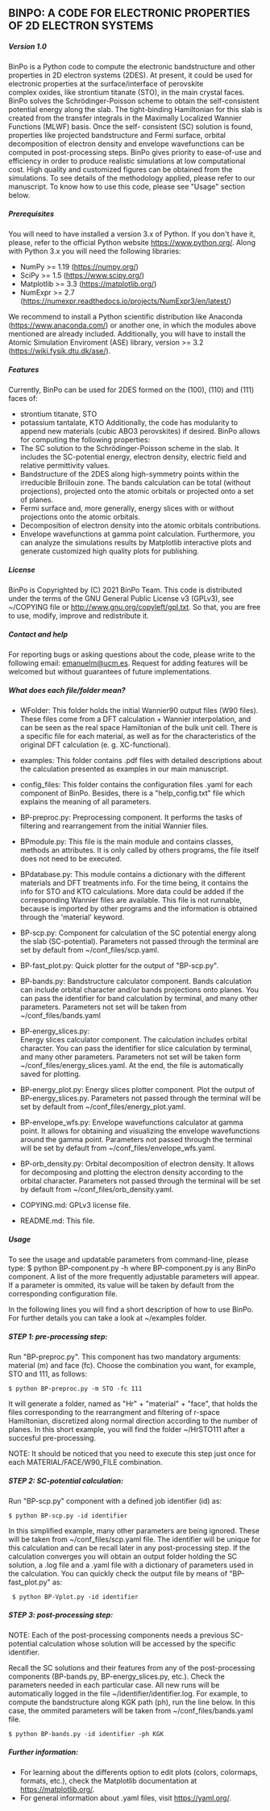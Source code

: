 ## BINPO: A CODE FOR ELECTRONIC PROPERTIES OF 2D ELECTRON SYSTEMS

##### Version 1.0

BinPo is a Python code to compute the electronic bandstructure and other properties in 2D electron
systems (2DES). At present, it could be used for electronic properties at the surface/interface of perovskite  
complex oxides, like strontium titanate (STO), in the main crystal faces. BinPo solves the Schrödinger-Poisson 
scheme to obtain the self-consistent potential energy along the slab. The tight-binding Hamiltonian for this slab 
is created from the transfer integrals in the Maximally Localized Wannier Functions (MLWF) basis. Once the self-
consistent (SC) solution is found, properties like projected bandstructure and Fermi surface, orbital decomposition
of electron density and envelope wavefunctions can be computed in post-processing steps. BinPo gives priority to 
ease-of-use and efficiency in order to produce realistic simulations at low computational cost. High quality and 
customized figures can be obtained from the simulations. To see details of the methodology applied, please refer to 
our manuscript. To know how to use this code, please see "Usage" section below.

##### Prerequisites

You will need to have installed a version 3.x of Python. If you don't have it, please, refer to the official Python 
website https://www.python.org/. Along with Python 3.x you will need the following libraries:

* NumPy >= 1.19 (https://numpy.org/)
* SciPy >= 1.5 (https://www.scipy.org/)
* Matplotlib >= 3.3 (https://matplotlib.org/)
* NumExpr >= 2.7 (https://numexpr.readthedocs.io/projects/NumExpr3/en/latest/)

We recommend to install a Python scientific distribution like Anaconda (https://www.anaconda.com/) or another one, in 
which the modules above mentioned are already included. Additionally, you will have to install the Atomic Simulation
Enviroment (ASE) library, version >= 3.2 (https://wiki.fysik.dtu.dk/ase/).

##### Features

Currently, BinPo can be used for 2DES formed on the (100), (110) and (111) faces of:
* strontium titanate, STO
* potassium tantalate, KTO
Additionally, the code has modularity to append new materials (cubic ABO3 perovskites) if desired. 
BinPo allows for computing the following properties:
* The SC solution to the Schrödinger-Poisson scheme in the slab. It includes the SC-potential energy, electron density,
  electric field and relative permittivity values. 
* Bandstructure of the 2DES along high-symmetry points within the irreducible Brillouin zone. The bands calculation
  can be total (without projections), projected onto the atomic orbitals or projected onto a set of planes.
* Fermi surface and, more generally, energy slices with or without projections onto the atomic orbitals.
* Decomposition of electron density into the atomic orbitals contributions.
* Envelope wavefunctions at gamma point calculation. 
Furthermore, you can analyze the simulations results by Matplotlib interactive plots and generate customized high
quality plots for publishing.

##### License

BinPo is Copyrighted by (C) 2021 BinPo Team. This code is distributed under the terms of the GNU General Public 
License v3 (GPLv3), see ~/COPYING file or http://www.gnu.org/copyleft/gpl.txt. So that, you are free to use, modify,
improve and redistribute it.

##### Contact and help

For reporting bugs or asking questions about the code, please write to the following email: emanuelm@ucm.es.
Request for adding features will be welcomed but without guarantees of future implementations.

##### What does each file/folder mean?

* WFolder:         This folder holds the initial Wannier90 output files (W90 files). These files come from a 
                   DFT calculation + Wannier interpolation, and can be seen as the real space 
                   Hamiltonian of the bulk unit cell. There is a specific file for each material,
                   as well as for the characteristics of the original DFT calculation (e. g. XC-functional).

* examples:        This folder contains .pdf files with detailed descriptions about the calculation presented as 
                   examples in our main manuscript.

* config_files:    This folder contains the configuration files .yaml for each component of BinPo. Besides, there
                   is a "help_config.txt" file which explains the meaning of all parameters.

* BP-preproc.py:   Preprocessing component. It performs the tasks of filtering and rearrangement from the initial
                   Wannier files.

* BPmodule.py:     This file is the main module and contains classes, methods an attributes.
                   It is only called by others programs, the file itself does not need to be executed.	

* BPdatabase.py:   This module contains a dictionary with the different materials and DFT treatments info.
                   For the time being, it contains the info for STO and KTO calculations. More data could be
                   added if the corresponding Wannier files are available. This file is not runnable, because
                   is imported by other programs and the information is obtained through the 'material' keyword.
		
* BP-scp.py:       Component for calculation of the SC potential energy along the slab (SC-potential).
                   Parameters not passed through the terminal are set by default from ~/conf_files/scp.yaml.
				
* BP-fast_plot.py: Quick plotter for the output of "BP-scp.py".

* BP-bands.py:     Bandstructure calculator component. Bands calculation can include orbital character and/or bands 
		   projections onto planes. You can pass the identifier for band calculation by terminal, and many 
		   other parameters. Parameters not set will be taken from ~/conf_files/bands.yaml

* BP-energy_slices.py:  
		   Energy slices calculator component. The calculation includes orbital character. You can pass the 
		   identifier for slice calculation by terminal, and many other parameters. Parameters not set will
	           be taken form ~/conf_files/energy_slices.yaml. At the end, the file is automatically saved for 
	           plotting.

* BP-energy_plot.py:
      		   Energy slices plotter component. Plot the output of BP-energy_slices.py. Parameters not passed through 
	           the terminal will be set by default from ~/conf_files/energy_plot.yaml.

* BP-envelope_wfs.py: 
	           Envelope wavefunctions calculator at gamma point. It allows for obtaining and visualizing the envelope 
	           wavefunctions around the gamma point. Parameters not passed through the terminal will be set by default
	           from ~/conf_files/envelope_wfs.yaml.

* BP-orb_density.py: 
	           Orbital decomposition of electron density. It allows for decomposing and plotting the electron density 
	           according to the orbital character. Parameters not passed through the terminal will be set by default
	           from ~/conf_files/orb_density.yaml.

* COPYING.md:      GPLv3 license file.

* README.md:       This file.


##### Usage

To see the usage and updatable parameters from command-line, please type:
     $ python BP-component.py -h
where BP-component.py is any BinPo component. A list of the more frequently adjustable parameters will appear.
If a parameter is ommited, its value will be taken by default from the corresponding configuration file.

In the following lines you will find a short description of how to use BinPo. For further details you can take a
look at ~/examples folder. 

#####    STEP 1: pre-processing step:

Run "BP-preproc.py". This component has two mandatory arguments: material (m) and face (fc). Choose the combination you want,
for example, STO and 111, as follows:

	$ python BP-preproc.py -m STO -fc 111

It will generate a folder, named as "Hr" + "material" + "face", that holds the files corresponding to the rearrangment and
filtering of r-space Hamiltonian, discretized along normal direction according to the number of planes. In this short example,
you will find the folder ~/HrSTO111 after a succesful pre-processing.
			
NOTE: It should be noticed that you need to execute this step just once for each MATERIAL/FACE/W90_FILE combination.

#####    STEP 2: SC-potential calculation:
		
Run "BP-scp.py" component with a defined job identifier (id) as: 

	$ python BP-scp.py -id identifier
	
In this simplified example, many other parameters are being ignored. These will be taken from ~/conf_files/scp.yaml file. 
The identifier will be unique for this calculation and can be recall later in any post-processing step. If the calculation converges
you will obtain an output folder holding the SC solution, a .log file and a .yaml file with a dictionary of parameters used in the 
calculation. You can quickly check the output file by means of "BP-fast_plot.py" as:
     
	 $ python BP-Vplot.py -id identifier
				
#####    STEP 3: post-processing step:

NOTE: Each of the post-processing components needs a previous SC-potential calculation whose solution will be accessed by the specific 
identifier.

Recall the SC solutions and their features from any of the post-processing components (BP-bands.py, 
BP-energy_slices.py, etc.). Check the parameters needed in each particular case. All new runs will be automatically logged in the 
file ~/identifier/identifier.log. For example, to compute the bandstructure along KGK path (ph), run the line below. In this case, 
the ommited parameters will be taken from ~/conf_files/bands.yaml file.

	$ python BP-bands.py -id identifier -ph KGK

##### Further information:

* For learning about the differents option to edit plots (colors, colormaps, formats, etc.), check the Matplotlib documentation
  at https://matplotlib.org/.
* For general information about .yaml files, visit https://yaml.org/.


